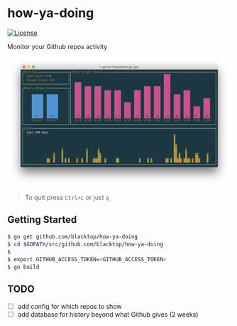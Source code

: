 how-ya-doing
============

[![License](https://img.shields.io/badge/licence-Apache%202.0-blue.svg)](http://www.apache.org/licenses/LICENSE-2.0)

Monitor your Github repos activity

![screen](https://github.com/blacktop/how-ya-doing/raw/master/screen-shot.png)

> To quit press `Ctrl+c` or just `q`

Getting Started
---------------

```bash
$ go get github.com/blacktop/how-ya-doing
$ cd $GOPATH/src/github.com/blacktop/how-ya-doing
$
$ export GITHUB_ACCESS_TOKEN=<GITHUB_ACCESS_TOKEN>
$ go build
```

TODO
----

-	[ ] add config for which repos to show
-	[ ] add database for history beyond what Github gives (2 weeks)

